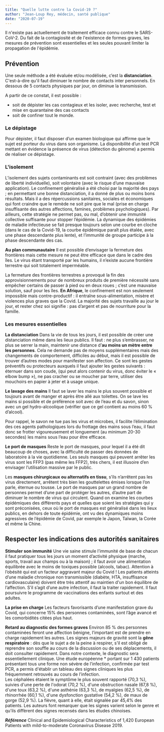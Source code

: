 ```yaml
---
title: "Quelle lutte contre la Covid-19 ?"
author: "Jean-Loup Rey, médecin, santé publique"
date: "2020-07-19"
---
```


Il n'existe pas actuellement de traitement efficace connu contre le SARS-CoV-2. Du fait de la contagiosité et de l'existence de formes graves, les mesures de prévention sont essentielles et les seules pouvant limiter la propagation de l'épidémie.
## Prévention
Une seule méthode a été évaluée et/ou modélisée, c’est la **distanciation**. C'est-à-dire qu'il faut diminuer le nombre de contacts inter personnels. En dessous de 5 contacts physiques par jour, on diminue la transmission.

A partir de ce constat, il est possible :
- soit de dépister les cas contagieux et les isoler, avec recherche, test et mise en quarantaine  des cas contacts
- soit de confiner tout le monde.

### Le dépistage
Pour dépister, il faut disposer d’un examen biologique qui affirme que le sujet est porteur du  virus dans son organisme. La disponibilité d’un test PCR mettant en évidence la présence de virus (détection du génome) a permis de réaliser ce dépistage. 

### L'isolement
L’isolement des sujets contaminants est soit contraint (avec des problèmes de liberté individuelle), soit volontaire (avec le risque d’une mauvaise application).
Le confinement généralisé a été choisi par la majorité des pays ;  en permettant une bonne distanciation, il a donné de plus ou moins bons résultats. Mais il a des répercussions sanitaires, sociales et économiques qui font craindre que le remède ne soit pire que le mal (prise en charge insuffisante des autres affections, famines, problèmes psychologiques). 
Par ailleurs, cette stratégie ne permet pas, ou mal, d’obtenir une immunité collective suffisante pour stopper l’épidémie. La dynamique des épidémies de maladie infectieuse se fait presque toujours selon une courbe en cloche (dans le cas de la Covid-19, la courbe épidémique paraît plus étalée, avec une phase descendante plus lente), et l’immunité de groupe participe à la phase descendante des cas.

**Au plan communautaire**
 Il est possible d’envisager la fermeture des frontières mais cette mesure ne peut être efficace que dans le cadre des îles. Le virus étant transporté par les humains, il n’existe aucune frontière terrestre qui soit totalement imperméable.

La fermeture des frontières terrestres a provoqué la fin des approvisionnements pour de nombreux produits de première nécessité sans empêcher certains de passer à pied ou en deux roues ; c’est une mauvaise solution, sauf pour les îles.
**En Afrique**, le confinement est non seulement impossible mais contre-productif : il entraîne sous-alimentation, misère et violences plus graves que la Covid. La majorité des sujets travaille au jour le jour, et rester chez soi signifie  : pas d’argent et pas de nourriture pour la famille.

### Les mesures essentielles
**La distanciation**
Dans la vie de tous les jours, il est possible de créer une distanciation même dans les lieux publics.  Il faut : ne plus s’embrasser, ne plus se serrer la main, maintenir une distance d’**au moins un mètre entre les personnes**. Cela ne demande pas de moyens supplémentaires mais des changements de comportement, difficiles au début, mais il est possible de trouver d’autres modes pour manifester son affection. Ce sont les gestes préventifs ou protecteurs auxquels il faut ajouter les gestes suivants : éternuer dans son coude, (qui  peut alors contenir du virus, donc éviter le « elbow bump »), ne pas cracher ou se moucher par terre, utiliser des mouchoirs en papier à jeter et à usage unique.

**Le lavage des mains**
Il faut se laver les mains le plus souvent possible et toujours avant de manger et après être allé aux toilettes. On se lave les mains si possible et de préférence  soit avec de l’eau et du savon,  sinon avec un gel hydro-alcoolique (vérifier que ce gel contient au moins 60 % d’alcool). 

Pour rappel, le savon ne tue pas les virus et microbes, il facilite l’élimination des ces agents pathologiques lors du frottage des mains sous  l’eau, il faut donc se frotter vigoureusement et longuement  (au minimum 20-30 secondes) les mains sous l’eau pour être efficace.

**Le port de masques**
Reste le port de masques,  pour lequel il a été dit beaucoup de choses, avec la difficulté de passer des données de laboratoire à la vie quotidienne. Les seuls masques qui peuvent arrêter les virus sont les FFP3 (pas même les FFP2), très chers, il est illusoire d’en envisager l’utilisation massive par le public. 

Les **masques chirurgicaux ou alternatifs en tissu**, s’ils n’arrêtent pas les virus directement, arrêtent très bien les gouttelettes émises lorsque l’on parle, éternue ou tousse. Le port de masques par un grand nombre de personnes permet d’une part de protéger les autres, d’autre part de diminuer le nombre de virus qui circulent. 
Quand on examine les courbes épidémiques des différents pays et quelles que soient les stratégies qui y sont préconisées, ceux où le port de masques est généralisé dans les lieux publics, en dehors de toute épidémie, ont vu des dynamiques moins agressives de l’épidémie de Covid, par exemple le Japon, Taïwan, la Corée et même la Chine. 

## Respecter les indications des autorités sanitaires 
**Stimuler son immunité**
Une vie saine stimule l’immunité de base de chacun il faut pratiquer tous les jours un moment d’activité physique (marche, sports, travail aux champs ou à la maison) ; il faut avoir une alimentation équilibrée avec le moins de toxiques possible (alcools, tabac). Attention à l’obésité qui est un facteur aggravant majeur du Covid !
Les patients atteints d’une maladie chronique non transmissible (diabète, HTA, insuffisance cardiovasculaire) doivent être très attentif au maintien d'un bon équilibre de l’affection. S’il s’agit d’une autre infection, il faut la traiter rapidement.
Il faut poursuivre le programme de vaccinations des enfants surtout et des adultes.

**La prise en charge**
Les facteurs favorisants d’une manifestation grave du Covid, qui concerne  15% des personnes contaminées, sont l’âge avancé et les comorbidités citées plus haut.

**Retard au diagnostic des formes graves**
Environ 85 % des personnes contaminées feront une affection bénigne, l’important est de prendre en charge rapidement les autres. Les signes majeurs de gravité sont la **gêne respiratoire** : dès que le sujet a de la peine à respirer, s'il est obligé de reprendre son souffle au cours de la discussion ou de ses déplacements, il doit consulter rapidement. 
Dans notre contexte, le diagnostic sera essentiellement clinique. Une étude européenne * portant sur 1 430 patients présentant tous une forme non sévère de l’infection, confirmée par test PCR, a permis d'établir un tableau des signes cliniques les plus fréquemment retrouvés au cours de l’infection.                                                                       
Les céphalées étaient le symptôme le plus souvent rapporté (70,3 %), suivies d'une perte de l'odorat (70,2 %),  d'une  obstruction nasale (67,8 %), d'une toux (63,2 %), d'une asthénie (63,3 %), de myalgies (62,5 %), de rhinorrhée (60,1 %), d'une dysfonction gustative (54,2 %), de maux de gorge (52,9 %). La fièvre, quant à elle, était signalée par 45,4% des patients. Les auteurs font remarquer que les signes varient selon le genre et qu’ils diffèrent des signes recensés dans les études chinoises.    
                                             
***Référence***
Clinical and Epidemiological Characteristics of 1,420 European Patients with mild-to-moderate Coronavirus Disease 2019.